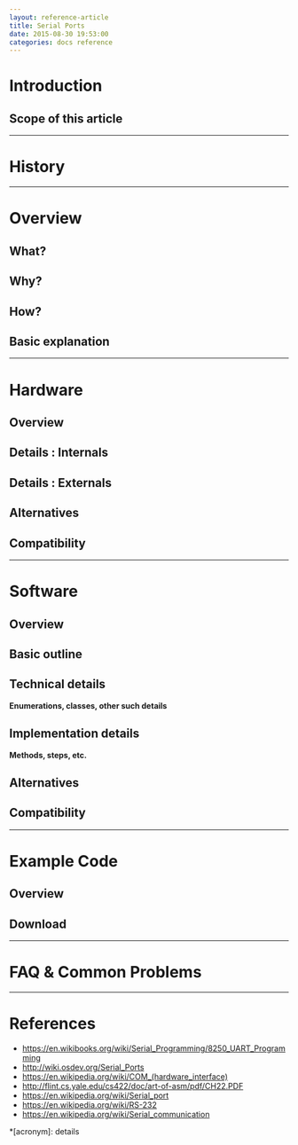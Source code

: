 ```yaml
---
layout: reference-article
title: Serial Ports
date: 2015-08-30 19:53:00
categories: docs reference
---
```


# Introduction

## Scope of this article

---

# History

---

# Overview

## What?

## Why?

## How?

## Basic explanation

---

# Hardware

## Overview

## Details : Internals

## Details : Externals

## Alternatives

## Compatibility

---

# Software

## Overview

## Basic outline

## Technical details
**Enumerations, classes, other such details**

## Implementation details
**Methods, steps, etc.**

## Alternatives

## Compatibility

---

# Example Code

## Overview

## Download

---

# FAQ & Common Problems

---

# References

- https://en.wikibooks.org/wiki/Serial_Programming/8250_UART_Programming
- http://wiki.osdev.org/Serial_Ports
- https://en.wikipedia.org/wiki/COM_(hardware_interface)
- http://flint.cs.yale.edu/cs422/doc/art-of-asm/pdf/CH22.PDF
- https://en.wikipedia.org/wiki/Serial_port
- https://en.wikipedia.org/wiki/RS-232
- https://en.wikipedia.org/wiki/Serial_communication

*[acronym]: details
